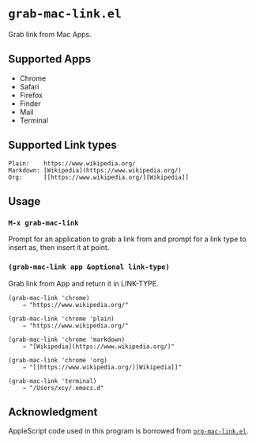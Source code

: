 # `grab-mac-link.el`

Grab link from Mac Apps.

## Supported Apps

- Chrome
- Safari
- Firefox
- Finder
- Mail
- Terminal

## Supported Link types

    Plain:    https://www.wikipedia.org/
    Markdown: [Wikipedia](https://www.wikipedia.org/)
    Org:      [[https://www.wikipedia.org/][Wikipedia]]


## Usage

### `M-x grab-mac-link`

Prompt for an application to grab a link from and prompt for a link
type to insert as, then insert it at point.

### `(grab-mac-link app &optional link-type)`

Grab link from App and return it in LINK-TYPE.

``` emacs-lisp
(grab-mac-link 'chrome)
    ⇒ "https://www.wikipedia.org/"

(grab-mac-link 'chrome 'plain)
    ⇒ "https://www.wikipedia.org/"

(grab-mac-link 'chrome 'markdown)
    ⇒ "[Wikipedia](https://www.wikipedia.org/)"

(grab-mac-link 'chrome 'org)
    ⇒ "[[https://www.wikipedia.org/][Wikipedia]]"

(grab-mac-link 'terminal)
    ⇒ "/Users/xcy/.emacs.d"
```

## Acknowledgment

AppleScript code used in this program is borrowed from [`org-mac-link.el`](http://orgmode.org/worg/org-contrib/org-mac-link.html).
